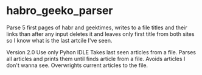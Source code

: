 # habro_geeko_parser
Parse 5 first pages of habr and geektimes, writes to a file titles and their links than after any input deletes it and leaves only first title from both sites so I know what is the last artcile I've seen.

Version 2.0
Use only Pyhon IDLE
Takes last seen articles from a file. Parses all articles and prints them until finds article from a file. Avoids articles I don't wanna see. Overwrights current articles to the file.

